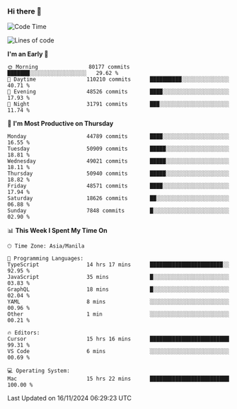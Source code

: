 ### Hi there 👋

<!--START_SECTION:waka-->
![Code Time](http://img.shields.io/badge/Code%20Time-5%2C703%20hrs%2034%20mins-blue)

![Lines of code](https://img.shields.io/badge/From%20Hello%20World%20I%27ve%20Written-119.9%20million%20lines%20of%20code-blue)

**I'm an Early 🐤** 

```text
🌞 Morning                80177 commits       ███████░░░░░░░░░░░░░░░░░░   29.62 % 
🌆 Daytime                110210 commits      ██████████░░░░░░░░░░░░░░░   40.71 % 
🌃 Evening                48526 commits       ████░░░░░░░░░░░░░░░░░░░░░   17.93 % 
🌙 Night                  31791 commits       ███░░░░░░░░░░░░░░░░░░░░░░   11.74 % 
```
📅 **I'm Most Productive on Thursday** 

```text
Monday                   44789 commits       ████░░░░░░░░░░░░░░░░░░░░░   16.55 % 
Tuesday                  50909 commits       █████░░░░░░░░░░░░░░░░░░░░   18.81 % 
Wednesday                49021 commits       █████░░░░░░░░░░░░░░░░░░░░   18.11 % 
Thursday                 50940 commits       █████░░░░░░░░░░░░░░░░░░░░   18.82 % 
Friday                   48571 commits       ████░░░░░░░░░░░░░░░░░░░░░   17.94 % 
Saturday                 18626 commits       ██░░░░░░░░░░░░░░░░░░░░░░░   06.88 % 
Sunday                   7848 commits        █░░░░░░░░░░░░░░░░░░░░░░░░   02.90 % 
```


📊 **This Week I Spent My Time On** 

```text
🕑︎ Time Zone: Asia/Manila

💬 Programming Languages: 
TypeScript               14 hrs 17 mins      ███████████████████████░░   92.95 % 
JavaScript               35 mins             █░░░░░░░░░░░░░░░░░░░░░░░░   03.83 % 
GraphQL                  18 mins             █░░░░░░░░░░░░░░░░░░░░░░░░   02.04 % 
YAML                     8 mins              ░░░░░░░░░░░░░░░░░░░░░░░░░   00.96 % 
Other                    1 min               ░░░░░░░░░░░░░░░░░░░░░░░░░   00.21 % 

🔥 Editors: 
Cursor                   15 hrs 16 mins      █████████████████████████   99.31 % 
VS Code                  6 mins              ░░░░░░░░░░░░░░░░░░░░░░░░░   00.69 % 

💻 Operating System: 
Mac                      15 hrs 22 mins      █████████████████████████   100.00 % 
```


 Last Updated on 16/11/2024 06:29:23 UTC
<!--END_SECTION:waka-->


<!--
**rad182/rad182** is a ✨ _special_ ✨ repository because its `README.md` (this file) appears on your GitHub profile.

Here are some ideas to get you started:

- 🔭 I’m currently working on ...
- 🌱 I’m currently learning ...
- 👯 I’m looking to collaborate on ...
- 🤔 I’m looking for help with ...
- 💬 Ask me about ...
- 📫 How to reach me: ...
- 😄 Pronouns: ...
- ⚡ Fun fact: ...
-->
